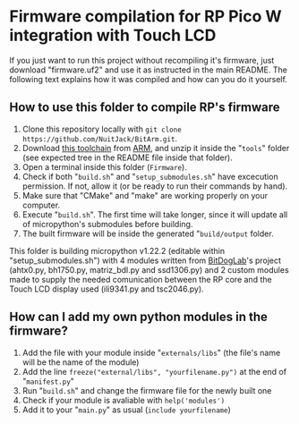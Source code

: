 # Firmware compilation for RP Pico W integration with Touch LCD
If you just want to run this project without recompiling it's firmware, just download "firmware.uf2" and use it as instructed in the main README. The following text explains how it was compiled and how can you do it yourself.

## How to use this folder to compile RP's firmware
1. Clone this repository locally with `git clone https://github.com/NuitJack/BitArm.git`.
2. Download [this toolchain](https://developer.arm.com/-/media/Files/downloads/gnu/12.3.rel1/binrel/arm-gnu-toolchain-12.3.rel1-x86_64-arm-none-eabi.tar.xz?rev=dccb66bb394240a98b87f0f24e70e87d&hash=B788763BE143D9396B59AA91DBA056B6) from [ARM](https://developer.arm.com/downloads/-/arm-gnu-toolchain-downloads), and unzip it inside the "`tools`" folder (see expected tree in the README file inside that folder).
3. Open a terminal inside this folder (`Firmware`).
4. Check if both "`build.sh`" and "`setup_submodules.sh`" have excecution permission. If not, allow it (or be ready to run their commands by hand).
5. Make sure that "CMake" and "make" are working properly on your computer.
6. Execute "`build.sh`". The first time will take longer, since it will update all of micropython's submodules before building.
7. The built firmware will be inside the generated "`build/output` folder.

This folder is building micropython v1.22.2 (editable within "setup_submodules.sh") with 4 modules written from [BitDogLab](https://github.com/BitDogLab/BitDogLab/tree/main/libs)'s project (ahtx0.py, bh1750.py, matriz_bdl.py and ssd1306.py) and 2 custom modules made to supply the needed comunication between the RP core and the Touch LCD display used (ili9341.py and tsc2046.py).

## How can I add my own python modules in the firmware?
1. Add the file with your module inside "`externals/libs`" (the file's name will be the name of the module)
2. Add the line `freeze("external/libs", "yourfilename.py")` at the end of "`manifest.py`"
3. Run "`build.sh`" and change the firmware file for the newly built one
4. Check if your module is avaliable with `help('modules')`
5. Add it to your "`main.py`" as usual (`include yourfilename`)
